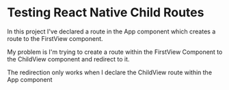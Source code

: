 # Testing React Native Child Routes

In this project I've declared a route in the App component which creates a route to the FirstView component.

My problem is I'm trying to create a route within the FirstView Component to the ChildView component and redirect to it.

The redirection only works when I declare the ChildView route within the App component